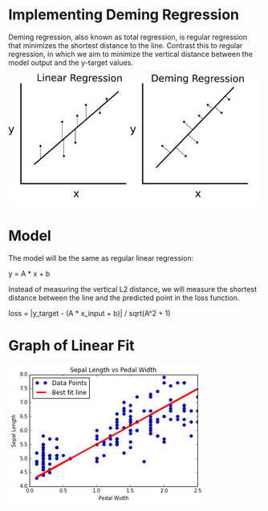 # Implementing Deming Regression

Deming regression, also known as total regression, is regular regression that minimizes the shortest distance to the line. Contrast this to regular regression, in which we aim to minimize the vertical distance between the model output and the y-target values.

![Deming Regression](../images/05_demming_vs_linear_reg.png "Deming Regression")

# Model

The model will be the same as regular linear regression:

y = A * x + b

Instead of measuring the vertical L2 distance, we will measure the shortest distance between the line and the predicted point in the loss function.

loss = |y\_target - (A * x\_input + b)| / sqrt(A^2 + 1)

# Graph of Linear Fit

![Deming Output](../images/05_demming_reg.png "Deming Output")
